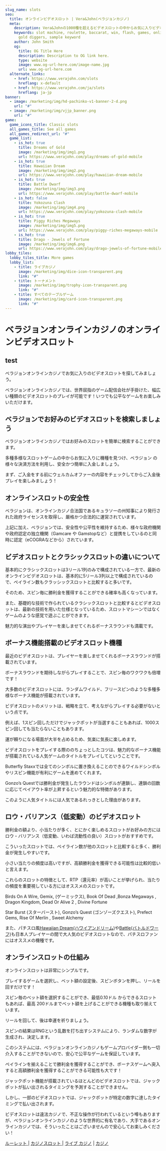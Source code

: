 ```yaml
---
slug_name: slots
seo:
  title: オンラインビデオスロット | Vera&John(ベラジョンカジノ)
  meta:
    description: Vera&Johnの1000種を超えるビデオスロットの中からお気に入りビデオスロットを見つけましょう。リアルマネーのみならず、無料で遊べるデモモードもご用意しています。
    keywords: slot machine, roulette, baccarat, win, flash, games, online, pontoon,
      gold diggers, sample keyword
    author: John Smith
    og:
      title: OG Title Here
      description: Description to OG link here.
      type: website
      image: www.og-url-here.com/image-name.jpg
      url: www.og-url-here.com
  alternate_links:
    - href: https://www.verajohn.com/slots
      hreflang: x-default
    - href: https://www.verajohn.com/ja/slots
      hreflang: ja-jp
banner:
  - image: /marketing/img/hd-pachinko-v1-banner-2-d.png
    url: "#"
  - image: /marketing/img/vjjp_banner.png
    url: "#"
game:
  game_icons_title: Classic slots
  all_games_title: See all games
  all_games_redirect_url: "#"
  game_list:
    - is_hot: true
      title: Dreams of Gold
      image: /marketing/img/img1.png
      url: https://www.verajohn.com/play/dreams-of-gold-mobile
    - is_hot: true
      title: Hawaiian Dream
      image: /marketing/img/img2.png
      url: https://www.verajohn.com/play/hawaiian-dream-mobile
    - is_hot: true
      title: Battle Dwarf
      image: /marketing/img/img3.png
      url: https://www.verajohn.com/play/battle-dwarf-mobile
    - is_hot: false
      title: Yokozuna Clash
      image: /marketing/img/img4.png
      url: https://www.verajohn.com/play/yokozuna-clash-mobile
    - is_hot: true
      title: Piggy Riches Megaways
      image: /marketing/img/img5.png
      url: https://www.verajohn.com/play/piggy-riches-megaways-mobile
    - is_hot: true
      title: Drago - Jewels of Fortune
      image: /marketing/img/img6.png
      url: https://www.verajohn.com/play/drago-jewels-of-fortune-mobile
lobby_tiles:
  lobby_tiles_title: More games
  lobby_list:
    - title: ライブカジノ
      image: /marketing/img/dice-icon-transparent.png
      link: "#"
    - title: トーナメント
      image: /marketing/img/trophy-icon-transparent.png
      link: "#"
    - title: すべてのテーブルゲーム
      image: /marketing/img/card-icon-transparent.png
      link: "#"
---
```

<h1>ベラジョンオンラインカジノのオンラインビデオスロット</h1>

<h2>test</h2>

<p>ベラジョンオンラインカジノでお気に入りのビデオスロットを探してみましょう。</p>

<p>ベラジョンオンラインカジノでは、世界屈指のゲーム配信会社が手掛けた、幅広い種類のビデオスロットのプレイが可能です！いつでも公平なゲームをお楽しみいただけます。</p>

<h2> ベラジョンでお好みのビデオスロットを検索しましょう</h2>

<p>ベラジョンオンラインカジノではお好みのスロットを簡単に検索することができます。</p>

<p>多種多様なスロットゲームの中からお気に入りに機種を見つけ、ベラジョン の様々な決済方法を利用し、安全かつ簡単に入金しましょう。</p>

<p>まず、ご入金をする前にウェルカムオファーの内容をチェックしてからご入金後プレイを楽しみましょう！</p>

<h2>オンラインスロットの安全性</h2>

<p> ベラジョンは、オンラインカジノ合法国であるキュラソーの州知事により発行された政府ライセンスを取得し、厳格かつ合法的に運営されています。</p>
<p>上記に加え、ベラジョンでは、安全性や公平性を維持するため、様々な政府機関や政府認定の独立機関（Gamcare や Gamstopなど）と提携をしているのと同時に認定（eCOGRAなどから）されています。</p>

<h2>ビデオスロットとクラシックスロットの違いについて</h2>

<p>基本的にクラシックスロットは3リール1列のみで構成されている一方で、最新のオンラインビデオスロットは、基本的に5リール3列以上で構成されているので、ペイライン数もクラッシックスロットと比較すると多いです。</p>
<p>そのため、スピン毎に勝利金を獲得することができる確率も高くなっています。</p>

<p>また、基礎的な技術で作られているクラシックスロットと比較するとビデオスロットは、最新の技術を用いた仕様となっているため、スロットマシーンではなくゲームのような感覚で遊ぶことができます。</p>

<p>魅力的な演出やプレイヤーを楽しませてくれるボーナスラウンドも満載です。</p>

<h2>ボーナス機能搭載のビデオスロット機種 </h2>

<p>最近のビデオスロットは、プレイヤーを楽しませてくれるボーナスラウンドが搭載されています。</p>

<p>ボーナスラウンドを期待しながらプレイすることで、スピン毎のワクワクも倍増です！</p>

<p>大多数のビデオスロットには、ランダムワイルド、フリースピンのような多種多様なボーナス機能が搭載されています。</p>

<p>ビデオスロットのメリットは、戦略を立て、考えながらプレイする必要がないという点です。</p>

<p>例えば、1スピン回しただけでジャックポットが当選することもあれば、1000スピン回しても当たらないこともあります。</p>

<p>運が頼りになる場面が大半を占めるため、気楽に気長に楽しめます。</p>

<p>ビデオスロットをプレイする際ののちょっとしたコツは、魅力的なボーナス機能が搭載されている人気ゲームのタイトルをプレイしてということです。</p>

<p>Butterfly Staxxでは全てのシンボルに置き換えることのできるワイルドシンボルやリスピン機能が有利にゲームを進めてくれます。</p>

<p>Gonzo’s Questでは勝利金が発生したラウンドはシンボルが連鎖し、連鎖の回数に応じてペイアウト率が上昇するという魅力的な特徴があります。</p>
<p>このように人気タイトルには人気であるれっきとした理由があります。</p>

<h2>ロウ・バリアンス（低変動）のビデオスロット</h2>

<p>勝利金の額より、小当たりが多く、とにかく楽しめるスロットがお好みの方にはロウ・バリアンス（低変動、いわば流動性の良い）スロットがおすすめです。</p>

<p>こういったスロットでは、ペイライン数が他のスロットと比較すると多く、勝利金が発生しやすいです。</p>

<p>小さい当たりの頻度は高いですが、高額勝利金を獲得できる可能性は比較的低いと言えます。</p>

<p>これらのスロットの特徴として、RTP（還元率）が高いことが挙げられ、当たりの頻度を重要視している方にはオススメのスロットです。</p>

<p> Birds On A Wire, Gemix, (ゲーミックス), Book Of Dead ,Bonza Megaways , Dragon Kingdom, Dead Or Alive 2 , Divine Fortune </p>

<p>Star Burst (スターバースト), Gonzo’s Quest (ゴンゾーズクエスト), Prefect Gems, Rise Of Merlin , Sweet Alchemy </p>

<p>また、パチスロ風<a href="https://www.verajohn.com/ja/game/hawaiian-dream">Hawaiian Dream(ハワイアンドリーム)</a>や<a href="https://www.verajohn.com/ja/game/battle-dwarf">Battle(バトルドワーフ)</a>も日本人プレイヤーの間で大人気のビデオスロットなので、パチスロファンにはオススメの機種です。</p>

<h2>オンラインスロットの仕組み</h2>

<p>オンラインスロットは非常にシンプルです。</p>
<p>プレイするゲームを選択し、ベット額の設定後、スピンボタンを押し、リールを回すだけです！</p>

<p>スピン毎のべット額を選択することができ、最低0.10ドル からできるスロットもあれば、最高 200ドルまでベット額を上げることができる機種も取り揃えています。</p>

<p>リールを回して、後は幸運を祈りましょう。</p>

<p>スピンの結果はRNGという乱数を打ち出すシステムにより、ランダムな数字が生成され、決定します。</p>

<p>このシステムには、ベラジョンオンラインカジノもゲームプロバイダー側も一切介入することができないので、安心で公平なゲームを保証しています。</p>

<p>ペイラインを揃えることで勝利金を獲得することができ、ボーナスゲームへ突入すると高額勝利金を獲得することができる可能性も大です！</p>

<p>ジャックポット機能が搭載されているほとんどのビデオスロットでは、ジャックポットが払い出されるタイミングを予測することができません。</p>

<p>しかし、一部のビデオスロットでは、ジャックポットが特定の数字に達したタイミングで払い出されます。</p>

<p>ビデオスロットは違法カジノで、不正な操作が行われているという噂もありますが、ベラジョンオンラインカジノのような世界的に有名であり、大手であるオンラインカジノでは、そういったことはございませんので安心してお楽しみください！</p>

<p><a href="//www.verajohn.com/ja/roulette"> ルーレット </a> | <a href="//www.verajohn.com/ja/slots"> カジノスロット </a> | <a href="//www.verajohn.com/ja/livecasino">ライブ カジノ</a> | <a href="//www.verajohn.com/ja">カジノ</a></p>